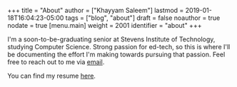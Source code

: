 +++
title = "About"
author = ["Khayyam Saleem"]
lastmod = 2019-01-18T16:04:23-05:00
tags = ["blog", "about"]
draft = false
noauthor = true
nodate = true
[menu.main]
  weight = 2001
  identifier = "about"
+++

I'm a soon-to-be-graduating senior at Stevens Institute of Technology, studying Computer Science. Strong passion for ed-tech, so this is where I'll be documenting the effort I'm making towards pursuing that passion. Feel free to reach out to me via [email](mailto:ksaleem@stevens.edu).

You can find my resume [here](./static/resume.html).